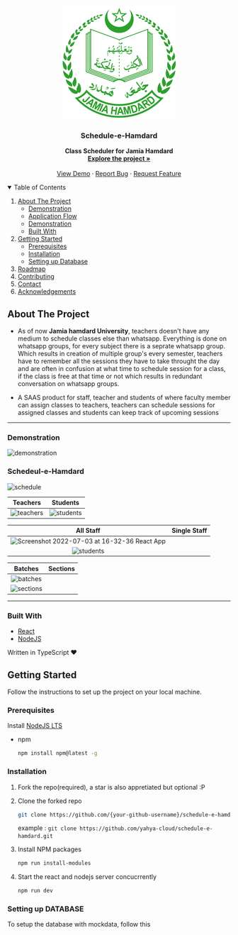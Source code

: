 <!-- PROJECT LOGO -->
<br />
<p align="center">
  <a href="https://github.com/yahya-cloud/schedule-e-hamdard">
    <img src="frontend/src/assets/images/logo.png" alt="Logo" width="256" height="256">
  </a>

  <strong>
    <h3 align="center" >Schedule-e-Hamdard</h3>
  </strong>
  <p align="center">
    <strong>
      Class Scheduler for Jamia Hamdard
    </strong>
    <br />
    <a href="https://github.com/yahya-cloud/schedule-e-hamdard"><strong>Explore the project »</strong></a>
    <br />
    <br />
    <a href="/">View Demo</a>
    ·
    <a href="https://github.com/yahya-cloud/schedule-e-hamdard/issues">Report Bug</a>
    ·
    <a href="https://github.com/yahya-cloud/schedule-e-hamdard/issues">Request Feature</a>
  </p>
</p>

<!-- TABLE OF CONTENTS -->
<details open="open">
  <summary>Table of Contents</summary>
  <ol>
    <li>
      <a href="#about-the-project">About The Project</a>
      <ul>
        <li><a href="#demonstration">Demonstration</a></li>
        <li><a href="#application-Flow">Application Flow</a></li>
         <li><a href="#Photos">Demonstration</a></li>
        <li><a href="#built-with">Built With</a></li>
      </ul>
    </li>
    <li>
      <a href="#getting-started">Getting Started</a>
      <ul>
        <li><a href="#prerequisites">Prerequisites</a></li>
        <li><a href="#installation">Installation</a></li>
        <li><a href="#installation">Setting up Database</a></li>
      </ul>
    </li>
    <li><a href="#roadmap">Roadmap</a></li>
    <li><a href="#contributing">Contributing</a></li>
    <li><a href="#contact">Contact</a></li>
    <li><a href="#acknowledgements">Acknowledgements</a></li>
  </ol>
</details>


## About The Project

- As of now <strong>Jamia hamdard University</strong>, teachers doesn't have any medium to schedule classes else than whatsapp. Everything is done on whatsapp groups, for every subject there is a seprate whatsapp group. Which results in creation of multiple group's every semester, teachers have to remember all the sessions they have to take throught the day and are often in confusion at what time to schedule session for a class, if the class is free at that time or not which results in redundant conversation on whatsapp groups.    

- A SAAS product for staff, teacher and students of where faculty member can assign classes to teachers, teachers can schedule sessions for assigned classes and students can keep track of upcoming sessions  

---

### Demonstration 


![demonstration](https://user-images.githubusercontent.com/59670962/177033313-0f86b9e7-b955-4f4b-b9b1-5abcc3cc046c.png)


### Schedeul-e-Hamdard
![schedule](https://user-images.githubusercontent.com/59670962/177036057-6eeaa60e-70fb-4d7f-8018-6cf49cda622e.png)

|      Teachers        |       Students         |
| :---------------------:  | :----------------------: |
|![teachers](https://user-images.githubusercontent.com/59670962/177036171-6772caa2-1df8-4510-8dd6-636e3aec1705.png) |![students](https://user-images.githubusercontent.com/59670962/177036213-782b78b8-dbd8-4f5b-bc56-129af316b5ba.png) |

|      All Staff       |       Single Staff         |
| :---------------------:  | :----------------------: |
|![Screenshot 2022-07-03 at 16-32-36 React App](https://user-images.githubusercontent.com/59670962/177036641-c3aa1b22-86b7-46c6-a596-488a53ba7d48.png)
|![students](https://user-images.githubusercontent.com/59670962/177036213-782b78b8-dbd8-4f5b-bc56-129af316b5ba.png) |

|      Batches       |       Sections         |
| :---------------------:  | :----------------------: |
|![batches](https://user-images.githubusercontent.com/59670962/177036528-ad40b41a-47e4-4ade-9a7b-ab4116da1e41.png)
|![sections](https://user-images.githubusercontent.com/59670962/177036573-a390a844-22ff-44a5-9735-60f66c7646f3.png) |

---

### Built With

- [React](https://reactjs.org/docs/getting-started.html)
- [NodeJS](https://material-ui.com/getting-started/installation/)

Written in TypeScript ♥

## Getting Started

Follow the instructions to set up the project on your local machine.

### Prerequisites

Install [NodeJS LTS](https://nodejs.org/en/)

- npm

  ```sh
  npm install npm@latest -g
  ```

### Installation

1. Fork the repo(required), a star is also appretiated but optional :P

2. Clone the forked repo

   ```sh
   git clone https://github.com/{your-github-username}/schedule-e-hamdard.git
   ```

   example : `git clone https://github.com/yahya-cloud/schedule-e-hamdard.git`

3. Install NPM packages

   ```sh
   npm run install-modules
   ```

4. Start the react and nodejs server concucrrently

   ```sh
   npm run dev
   ```
   
### Setting up DATABASE

To setup the database with mockdata, follow this
